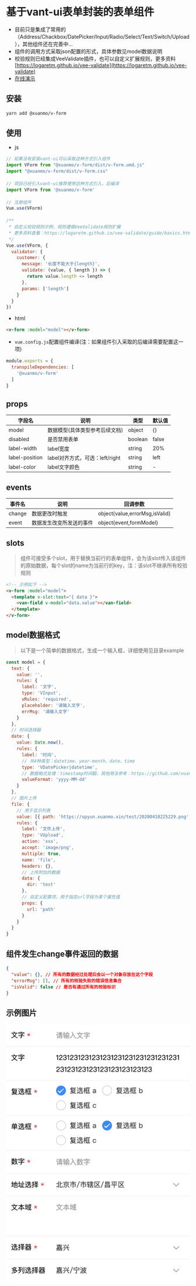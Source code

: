 # 基于vant-ui表单封装的表单组件
* 目前只是集成了常用的（Address/Chackbox/DatePicker/Input/Radio/Select/Text/Switch/Upload），其他组件还在完善中...
* 组件的调用方式采取json配置的形式，具体参数见model数据说明
* 校验规则已经集成VeeValidate插件，也可以自定义扩展规则，更多资料 [https://logaretm.github.io/vee-validate](https://logaretm.github.io/vee-validate)
* [在线演示](https://codesandbox.io/s/v-formshili-3hs2c)

## 安装
```bash
yarn add @xuanmo/v-form
```

## 使用

- js
```js
// 如果没有安装vant-ui可以采取这种方式引入组件
import VForm from "@xuanmo/v-form/dist/v-form.umd.js"
import "@xuanmo/v-form/dist/v-form.css"

// 项目已经引入vant-ui推荐使用这种方式引入，后编译
import VForm from '@xuanmo/v-form'

// 注册组件
Vue.use(VForm)

/**
 * 自定义校验规则示例，规则遵循VeeValidate规则扩展
 * 更多资料查看：https://logaretm.github.io/vee-validate/guide/basics.html#validation-provider
 */
Vue.use(VForm, {
  validator: {
    customer: {
      message: '长度不能大于{length}',
      validate: (value, { length }) => {
        return value.length <= length
      },
      params: ['length']
    }
  }
})
```

- html
```html
<v-form :model="model"></v-form>
```

- `vue.config.js`配置组件编译(注：如果组件引入采取的后编译需要配置这一项)
```js
module.exports = {
  transpileDependencies: [
    '@xuanmo/v-form'
  ]
}
```

## props

|字段名|说明|类型|默认值
|---|---|---|---|
|model|数据模型(具体类型参考后续文档)|object|{}|
|disabled|是否禁用表单|boolean|false|
|label-width|label宽度|string|20%|
|label-position|label对齐方式，可选：left/right|string|left|
|label-color|label文字颜色|string|-|

## events

|事件名|说明|回调参数
|---|---|---|
|change|数据更改时触发|object{value,errorMsg,isValid}|
|event|数据发生改变所发送的事件|object{event,formModel}|

## slots
> 组件可接受多个slot，用于替换当前行的表单组件，会为该slot传入该组件的原始数据，每个slot的name为当前行的key，注：该slot不继承所有校验规则
```html
<!-- 示例如下 -->
<v-form :model="model">
  <template v-slot:text="{ data }">
    <van-field v-model="data.value"></van-field>
  </template>
</v-form>
```

## model数据格式
> 以下是一个简单的数据格式，生成一个输入框，详细使用见目录example

```js
const model = {
  text: {
    value: '',
    rules: {
      label: '文字',
      type: 'VInput',
      vRules: 'required',
      placeholder: '请输入文字',
      errMsg: '请输入文字'
    }
  },
  // 时间选择器
  date: {
    value: Date.now(),
    rules: {
      label: '时间',
      // 共4种类型：datetime、year-month、date、time
      type: 'VDatePicker|datetime',
      // 数据格式处理：timestamp时间戳，其他用法参考：https://github.com/xuanmos/datejs
      valueFormat: 'yyyy-MM-dd'
    }
  },
  // 图片上传
  file: {
    // 用于显示列表
    value: [{ path: 'https://upyun.xuanmo.xin/test/20200418225229.png' }],
    rules: {
      label: '文件上传',
      type: 'VUpload',
      action: 'xxx',
      accept: 'image/png',
      multiple: true,
      name: 'file',
      headers: {},
      // 上传附加的数据
      data: {
        dir: 'test'
      },
      // 自定义配置项，用于指定url字段为某个属性值
      props: {
        url: 'path'
      }
    }
  }
}
```

## 组件发生change事件返回的数据
```json
{
  "value": {}, // 所有的数据经过处理后会以一个对象存放在这个字段
  "errorMsg": [], // 所有的校验失败的错误信息集合
  "isValid": false // 是否有通过所有的校验标识
}
```

## 示例图片

![示例](./example/assets/example.png)
